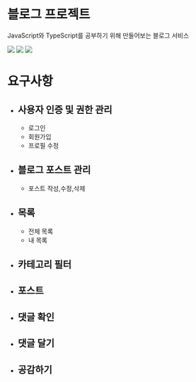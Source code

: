 # 블로그 프로젝트
JavaScript와 TypeScript를 공부하기 위해 만들어보는 블로그 서비스

<div>
<img src="https://img.shields.io/badge/Typescript-3178C6?style=flat-square&logo=Typescript&logoColor=white"/>
<img src="https://img.shields.io/badge/Next.js-000000?style=flat-square&logo=Next.js&logoColor=white"/>
<img src="https://img.shields.io/badge/Tailwind CSS-06B6D4?style=flat-square&logo=Tailwind CSS&logoColor=white"/> 
</div>

# 요구사항
  - ## 사용자 인증 및 권한 관리
    - 로그인
    - 회원가입
    - 프로필 수정
    
  - ## 블로그 포스트 관리
    - 포스트 작성,수정,삭제
  
  - ## 목록
    - 전체 목록
    - 내 목록
  
  - ## 카테고리 필터
  
  - ## 포스트
  
  - ## 댓글 확인
  
  - ## 댓글 달기
  
  - ## 공감하기
